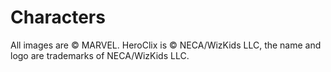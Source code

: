 # Characters
All images are © MARVEL.
HeroClix is © NECA/WizKids LLC, the name and logo are trademarks of NECA/WizKids LLC.
